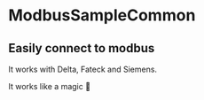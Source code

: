 ﻿# ModbusSampleCommon

## Easily connect to modbus
It works with Delta, Fateck and Siemens.

It works like a magic 🚗

